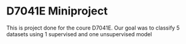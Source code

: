 # D7041E Miniproject

This is project done for the coure D7041E. Our goal was to classify 5 datasets using 1 supervised and one unsupervised model
